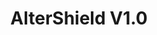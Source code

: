 ---
slug: altershield-v1.0
title: AlterShield V1.0
authors: [jinyalong]
hide_table_of_contents: false

---